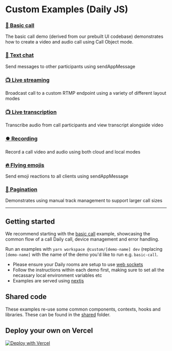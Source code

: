 # Custom Examples (Daily JS)

### [🤙 Basic call](./basic-call)

The basic call demo (derived from our prebuilt UI codebase) demonstrates how to create a video and audio call using Call Object mode.

### [💬 Text chat](./text-chat)

Send messages to other participants using sendAppMessage

### [📺 Live streaming](./live-streaming)

Broadcast call to a custom RTMP endpoint using a variety of different layout modes

### [📺 Live transcription](./live-transcription)

Transcribe audio from call participants and view transcript alongside video

### [⏺️ Recording](./recording)

Record a call video and audio using both cloud and local modes

### [🔥 Flying emojis](./flying-emojis)

Send emoji reactions to all clients using sendAppMessage

### [📃 Pagination](./pagination)

Demonstrates using manual track management to support larger call sizes

---

## Getting started
 
We recommend starting with the [basic call](./basic-call) example, showcasing the common flow of a call Daily call, device management and error handling.

Run an examples with `yarn workspace @custom/[demo-name] dev` (replacing `[demo-name]` with the name of the demo you'd like to run e.g. `basic-call`.

- Please ensure your Daily rooms are setup to use [web sockets](https://docs.daily.co/reference#domain-configuration)
- Follow the instructions within each demo first, making sure to set all the necassary local environment variables etc
- Examples are served using [nextjs](https://nextjs.org/)

## Shared code

These examples re-use some common components, contexts, hooks and libraries. These can be found in the [shared](./shared) folder.

## Deploy your own on Vercel

[![Deploy with Vercel](https://vercel.com/button)](https://vercel.com/new/daily-co/clone-flow?repository-url=https%3A%2F%2Fgithub.com%2Fdaily-demos%2Fexamples.git&env=DAILY_DOMAIN%2CDAILY_API_KEY&envDescription=Your%20Daily%20domain%20and%20API%20key%20can%20be%20found%20on%20your%20account%20dashboard&envLink=https%3A%2F%2Fdashboard.daily.co&project-name=daily-examples&repo-name=daily-examples)
